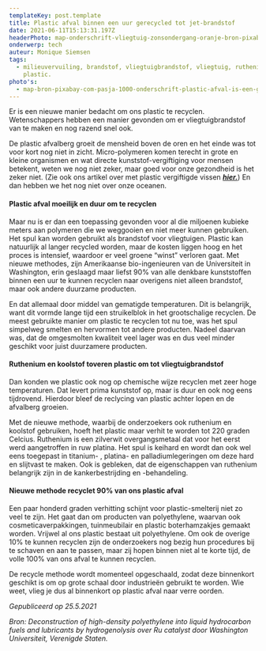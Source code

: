 ```yaml
---
templateKey: post.template
title: Plastic afval binnen een uur gerecycled tot jet-brandstof
date: 2021-06-11T15:13:31.197Z
headerPhoto: map-onderschrift-vliegtuig-zonsondergang-oranje-bron-pixabay-com-the-pixelman-image-img-vliegtuig-zonsondergang-oranje-jpg
onderwerp: tech
auteur: Monique Siemsen
tags:
  - milieuvervuiling, brandstof, vliegtuigbrandstof, vliegtuig, ruthenium,
    plastic.
photo's:
  - map-bron-pixabay-com-pasja-1000-onderschrift-plastic-afval-is-een-groot-milieuprobleem-wetenschappers-kunnen-deze-flesjes-voortaan-binnen-een-uur-omtoveren-tot-brandstof-image-img-plastic-flesjes-blauw-jpg
---
```

Er is een nieuwe manier bedacht om ons plastic te recyclen. Wetenschappers hebben een manier gevonden om er vliegtuigbrandstof van te maken en nog razend snel ook.

De plastic afvalberg groeit de mensheid boven de oren en het einde was tot voor kort nog niet in zicht. Micro-polymeren komen terecht in grote en kleine organismen en wat directe kunststof-vergiftiging voor mensen betekent, weten we nog niet zeker, maar goed voor onze gezondheid is het zeker niet. (Zie ook ons artikel over met plastic vergiftigde vissen ***[hier.](/kunststof-kleding-vergiftigt-vissen-al-70-jaar)***) En dan hebben we het nog niet over onze oceanen.

#### **Plastic afval moeilijk en duur om te recyclen**

Maar nu is er dan een toepassing gevonden voor al die miljoenen kubieke meters aan polymeren die we weggooien en niet meer kunnen gebruiken. Het spul kan worden gebruikt als brandstof voor vliegtuigen. Plastic kan natuurlijk al langer recycled worden, maar de kosten liggen hoog en het proces is intensief, waardoor er veel groene “winst” verloren gaat. Met nieuwe methodes,  zijn Amerikaanse bio-ingenieuren van de Universiteit in Washington, erin geslaagd maar liefst 90% van alle denkbare kunststoffen binnen een uur te kunnen recyclen naar overigens niet alleen brandstof, maar ook andere duurzame producten. 

En dat allemaal door middel van gematigde temperaturen. Dit is belangrijk, want dit vormde lange tijd een struikelblok in het grootschalige recyclen. De meest gebruikte manier om plastic te recyclen tot nu toe, was het spul simpelweg smelten en hervormen tot andere producten. Nadeel daarvan was, dat de omgesmolten kwaliteit veel lager was en dus veel minder geschikt voor juist duurzamere producten. 

#### **Ruthenium en koolstof toveren plastic om tot vliegtuigbrandstof**

Dan konden we plastic ook nog op chemische wijze recyclen met zeer hoge temperaturen. Dat levert prima kunststof op, maar is duur en ook nog eens tijdrovend. Hierdoor bleef de reclycing van plastic achter lopen en de afvalberg groeien.

Met de nieuwe methode, waarbij de onderzoekers ook ruthenium en koolstof gebruiken, hoeft het plastic maar verhit te worden tot 220 graden Celcius. Ruthenium is een zilverwit overgangsmetaal dat voor het eerst werd aangetroffen in ruw platina. Het spul is keihard en wordt dan ook wel eens toegepast in titanium- , platina- en palladiumlegeringen om deze hard en slijtvast te maken. Ook is gebleken, dat de eigenschappen van ruthenium belangrijk zijn in de kankerbestrijding en -behandeling.

#### **Nieuwe methode recyclet 90% van ons plastic afval**

Een paar honderd graden verhitting schijnt voor plastic-smelterij niet zo veel te zijn. Het gaat dan om producten van polyethylene, waarvan ook cosmeticaverpakkingen, tuinmeubilair en plastic boterhamzakjes gemaakt worden. Vrijwel al ons plastic bestaat uit polyethylene. Om ook de overige 10% te kunnen recyclen zijn de onderzoekers nog bezig hun procedures bij te schaven en aan te passen, maar zij hopen binnen niet al te korte tijd, de volle 100% van ons afval te kunnen recyclen.

De recycle methode wordt momenteel opgeschaald, zodat deze binnenkort geschikt is om op grote schaal door industrieën gebruikt te worden. Wie weet, vlieg je dus al binnenkort op plastic afval naar verre oorden.

*Gepubliceerd op 25.5.2021*

*Bron: Deconstruction of high-density polyethylene into liquid hydrocarbon fuels and lubricants by hydrogenolysis over Ru catalyst door Washington Universiteit, Verenigde Staten.*